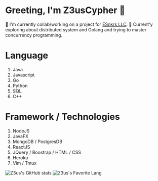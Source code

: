 # Greeting, I'm Z3usCypher 👋

🔭 I'm currently collab/working on a project for [ESnkrs LLC](https://esnkrs.com/).
🌱 Current'y exploring about distributed system and Golang and trying to master concurrency programming.

# Language

1. Java
2. Javascript
3. Go
4. Python
5. SQL
6. C++

# Framework / Technologies

1. NodeJS
2. JavaFX
3. MongoDB / PostgresDB
4. ReactJS
5. JQuery / Boostrap / HTML / CSS
6. Heroku
7. Vim / Tmux

![Z3us's GitHub stats](https://github-readme-stats.vercel.app/api?username=TruCypher&show_icons=true&hide_border=true&&count_private=true&include_all_commits=true&theme=dark)
![Z3us's Favorite Lang](https://github-readme-stats.vercel.app/api/top-langs/?username=TruCypher&exclude_repo=AsmDecoding&layout=compact)
